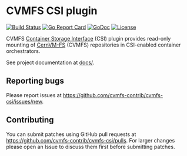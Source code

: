 # CVMFS CSI plugin

[![Build Status](https://github.com/cvmfs-contrib/cvmfs-csi/workflows/csi-cvmfsplugin/badge.svg?event=push&branch=master)](https://github.com/cvmfs-contrib/cvmfs-csi/actions?workflow=csi-cvmfsplugin)
[![Go Report Card](https://goreportcard.com/badge/github.com/cvmfs-contrib/cvmfs-csi)](https://goreportcard.com/report/github.com/cvmfs-contrib/cvmfs-csi)
[![GoDoc](https://godoc.org/github.com/cvmfs-contrib/cvmfs-csi?status.svg)](https://godoc.org/github.com/cvmfs-contrib/cvmfs-csi)
[![License](https://img.shields.io/badge/License-Apache%202.0-blue.svg)](https://opensource.org/licenses/Apache-2.0)

CVMFS [Container Storage Interface](https://github.com/container-storage-interface/spec) (CSI) plugin provides read-only mounting of [CernVM-FS](https://cernvm.cern.ch/fs/) (CVMFS) repositories in CSI-enabled container orchestrators.

See project documentation at [docs/](./docs).

## Reporting bugs

Please report issues at <https://github.com/cvmfs-contrib/cvmfs-csi/issues/new>.

## Contributing

You can submit patches using GitHub pull requests at <https://github.com/cvmfs-contrib/cvmfs-csi/pulls>. For larger changes please open an Issue to discuss them first before submitting patches.
